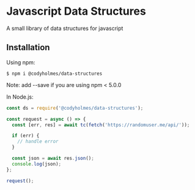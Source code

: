# Javascript Data Structures

A small library of data structures for javascript

## Installation

Using npm:

```shell
$ npm i @codyholmes/data-structures
```

Note: add --save if you are using npm < 5.0.0

In Node.js:

```js
const ds = require('@codyholmes/data-structures');

const request = async () => {
  const [err, res] = await tc(fetch('https://randomuser.me/api/'));

  if (err) {
    // handle error
  }

  const json = await res.json();
  console.log(json);
};

request();
```
